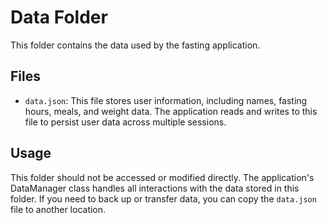 # Data Folder

This folder contains the data used by the fasting application.

## Files

- `data.json`: This file stores user information, including names, fasting hours, meals, and weight data. The application reads and writes to this file to persist user data across multiple sessions.

## Usage

This folder should not be accessed or modified directly. The application's DataManager class handles all interactions with the data stored in this folder. If you need to back up or transfer data, you can copy the `data.json` file to another location.

